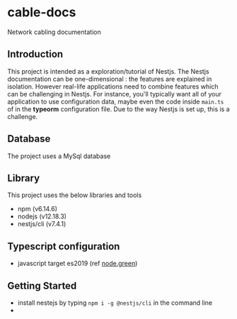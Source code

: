 # cable-docs 
Network cabling documentation
## Introduction
This project is intended as a exploration/tutorial of Nestjs.
The Nestjs documentation can be one-dimensional : the features are explained in isolation.  However real-life applications need to combine features which can be challenging in Nestjs.  For instance, you'll typically want all of your application to use configuration data, maybe even the code inside `main.ts` of in the **typeorm** configuration file.  Due to the way Nestjs is set up, this is a challenge.

## Database
The project uses a MySql database

## Library
This project uses the below libraries and tools
- npm (v6.14.6)
- nodejs (v12.18.3)
- nestjs/cli (v7.4.1)

## Typescript configuration
- javascript target es2019 (ref [node.green](https://node.green/#ES2018))

## Getting Started
- install nestejs by typing `npm i -g @nestjs/cli` in the command line
- 